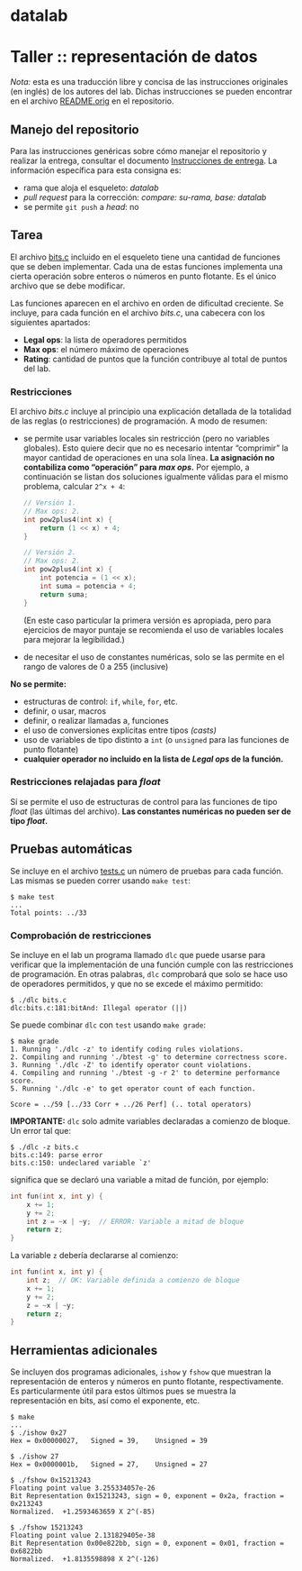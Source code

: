 # datalab

# Taller :: representación de datos

_Nota:_ esta es una traducción libre y concisa de las instrucciones originales
(en inglés) de los autores del lab. Dichas instrucciones se pueden encontrar en
el archivo [README.orig] en el repositorio.

## Manejo del repositorio

Para las instrucciones genéricas sobre cómo manejar el repositorio y realizar
la entrega, consultar el documento [Instrucciones de entrega](https://orgacomp.github.io/9557/entregas).
La información específica para esta consigna es:

  - rama que aloja el esqueleto: _datalab_
  - _pull request_ para la corrección: _compare: su-rama, base: datalab_
  - se permite `git push` a _head_: no

## Tarea

El archivo [bits.c] incluido en el esqueleto tiene una cantidad de funciones que
se deben implementar.  Cada una de estas funciones implementa una cierta
operación sobre enteros o números en punto flotante. Es el único archivo que se
debe modificar.

Las funciones aparecen en el archivo en orden de dificultad creciente. Se
incluye, para cada función en el archivo _bits.c_, una cabecera con los
siguientes apartados:

  - **Legal ops**: la lista de operadores permitidos
  - **Max ops**: el número máximo de operaciones
  - **Rating**: cantidad de puntos que la función contribuye al total de
    puntos del lab.


### Restricciones

El archivo _bits.c_ incluye al principio una explicación detallada de la
totalidad de las reglas (o restricciones) de programación. A modo de resumen:

  - se permite usar variables locales sin restricción (pero no variables
    globales). Esto quiere decir que no es necesario intentar “comprimir” la
    mayor cantidad de operaciones en una sola línea. **La asignación no
    contabiliza como “operación” para _max ops_.** Por ejemplo, a continuación
    se listan dos soluciones igualmente válidas para el mismo problema,
    calcular `2^x + 4`:

    ```c
    // Versión 1.
    // Max ops: 2.
    int pow2plus4(int x) {
        return (1 << x) + 4;
    }

    // Versión 2.
    // Max ops: 2.
    int pow2plus4(int x) {
        int potencia = (1 << x);
        int suma = potencia + 4;
        return suma;
    }
    ```

    (En este caso particular la primera versión es apropiada, pero para
    ejercicios de mayor puntaje se recomienda el uso de variables locales para
    mejorar la legibilidad.)

  - de necesitar el uso de constantes numéricas, solo se las permite en el
    rango de valores de 0 a 255 (inclusive)

**No se permite:**

  - estructuras de control: `if`, `while`, `for`, etc.
  - definir, o usar, macros
  - definir, o realizar llamadas a, funciones
  - el uso de conversiones explícitas entre tipos _(casts)_
  - uso de variables de tipo distinto a `int` (o `unsigned` para las funciones
    de punto flotante)
  - **cualquier operador no incluido en la lista de _Legal ops_ de la función.**


### Restricciones relajadas para _float_

Sí se permite el uso de estructuras de control para las funciones de tipo
_float_ (las últimas del archivo). **Las constantes numéricas no pueden
ser de tipo _float_.**


## Pruebas automáticas

Se incluye en el archivo [tests.c] un número de pruebas para cada función. Las
mismas se pueden correr usando `make test`:

```
$ make test
...
Total points: ../33
```

### Comprobación de restricciones

Se incluye en el lab un programa llamado `dlc` que puede usarse para verificar
que la implementación de una función cumple con las restricciones de
programación. En otras palabras, `dlc` comprobará que solo se hace uso de
operadores permitidos, y que no se excede el máximo permitido:

```
$ ./dlc bits.c
dlc:bits.c:181:bitAnd: Illegal operator (||)
```

Se puede combinar `dlc` con `test` usando `make grade`:

```
$ make grade
1. Running './dlc -z' to identify coding rules violations.
2. Compiling and running './btest -g' to determine correctness score.
3. Running './dlc -Z' to identify operator count violations.
4. Compiling and running './btest -g -r 2' to determine performance score.
5. Running './dlc -e' to get operator count of each function.

Score = ../59 [../33 Corr + ../26 Perf] (.. total operators)
```

**IMPORTANTE:** `dlc` solo admite variables declaradas a comienzo de bloque.
Un error tal que:

```
$ ./dlc -z bits.c
bits.c:149: parse error
bits.c:150: undeclared variable `z'
```

significa que se declaró una variable a mitad de función, por ejemplo:

```c
int fun(int x, int y) {
    x += 1;
    y += 2;
    int z = ~x | ~y;  // ERROR: Variable a mitad de bloque
    return z;
}
```

La variable `z` debería declararse al comienzo:

```c
int fun(int x, int y) {
    int z;  // OK: Variable definida a comienzo de bloque
    x += 1;
    y += 2;
    z = ~x | ~y;
    return z;
}
```


## Herramientas adicionales

Se incluyen dos programas adicionales, `ishow` y `fshow` que muestran la
representación de enteros y números en punto flotante, respectivamente. Es
particularmente útil para estos últimos pues se muestra la representación en
bits, así como el exponente, etc.

```
$ make
...
$ ./ishow 0x27
Hex = 0x00000027,	Signed = 39,	Unsigned = 39

$ ./ishow 27
Hex = 0x0000001b,	Signed = 27,	Unsigned = 27

$ ./fshow 0x15213243
Floating point value 3.255334057e-26
Bit Representation 0x15213243, sign = 0, exponent = 0x2a, fraction = 0x213243
Normalized.  +1.2593463659 X 2^(-85)

$ ./fshow 15213243
Floating point value 2.131829405e-38
Bit Representation 0x00e822bb, sign = 0, exponent = 0x01, fraction = 0x6822bb
Normalized.  +1.8135598898 X 2^(-126)
```

[bits.c]: ./datalab/bits.c
[tests.c]: ./datalab/tests.c
[README.orig]: ./datalab/README.orig
